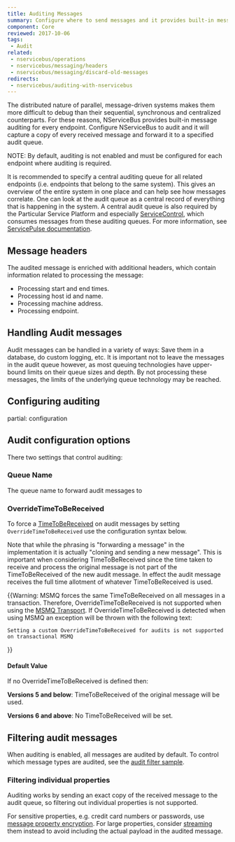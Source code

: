 ```yaml
---
title: Auditing Messages
summary: Configure where to send messages and it provides built-in message auditing for every endpoint.
component: Core
reviewed: 2017-10-06
tags:
 - Audit
related:
 - nservicebus/operations
 - nservicebus/messaging/headers
 - nservicebus/messaging/discard-old-messages
redirects:
 - nservicebus/auditing-with-nservicebus
---
```


The distributed nature of parallel, message-driven systems makes them more difficult to debug than their sequential, synchronous and centralized counterparts. For these reasons, NServiceBus provides built-in message auditing for every endpoint. Configure NServiceBus to audit and it will capture a copy of every received message and forward it to a specified audit queue.

NOTE: By default, auditing is not enabled and must be configured for each endpoint where auditing is required.

It is recommended to specify a central auditing queue for all related endpoints (i.e. endpoints that belong to the same system). This gives an overview of the entire system in one place and can help see how messages correlate. One can look at the audit queue as a central record of everything that is happening in the system. A central audit queue is also required by the Particular Service Platform and especially [ServiceControl](/servicecontrol), which consumes messages from these auditing queues. For more information, see [ServicePulse documentation](/servicepulse/).


## Message headers

The audited message is enriched with additional headers, which contain information related to processing the message:

 * Processing start and end times.
 * Processing host id and name.
 * Processing machine address.
 * Processing endpoint.


## Handling Audit messages

Audit messages can be handled in a variety of ways: Save them in a database, do custom logging, etc. It is important not to leave the messages in the audit queue however, as most queuing technologies have upper-bound limits on their queue sizes and depth. By not processing these messages, the limits of the underlying queue technology may be reached.


## Configuring auditing

partial: configuration


## Audit configuration options

There two settings that control auditing:


### Queue Name

The queue name to forward audit messages to


### OverrideTimeToBeReceived

To force a [TimeToBeReceived](/nservicebus/messaging/discard-old-messages.md) on audit messages by setting `OverrideTimeToBeReceived` use the configuration syntax below.

Note that while the phrasing is "forwarding a message" in the implementation it is actually "cloning and sending a new message". This is important when considering TimeToBeReceived since the time taken to receive and process the original message is not part of the TimeToBeReceived of the new audit message. In effect the audit message receives the full time allotment of whatever TimeToBeReceived is used.

{{Warning: MSMQ forces the same TimeToBeReceived on all messages in a transaction. Therefore, OverrideTimeToBeReceived is not supported when using the [MSMQ Transport](/transports/msmq/). If OverrideTimeToBeReceived is detected when using MSMQ an exception will be thrown with the following text:

```
Setting a custom OverrideTimeToBeReceived for audits is not supported on transactional MSMQ
```
}}


#### Default Value

If no OverrideTimeToBeReceived is defined then:

**Versions 5 and below**: TimeToBeReceived of the original message will be used.

**Versions 6 and above**: No TimeToBeReceived will be set.


## Filtering audit messages

When auditing is enabled, all messages are audited by default. To control which message types are audited, see the [audit filter sample](/samples/pipeline/audit-filtering/).

### Filtering individual properties

Auditing works by sending an exact copy of the received message to the audit queue, so filtering out individual properties is not supported.

For sensitive properties, e.g. credit card numbers or passwords, use [message property encryption](/nservicebus/security/property-encryption.md). For large properties, consider [streaming](/samples/pipeline/stream-properties/) them instead to avoid including the actual payload in the audited message.

